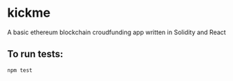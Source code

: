 # kickme

A basic ethereum blockchain croudfunding app written in Solidity and React

## To run tests:
`npm test`
